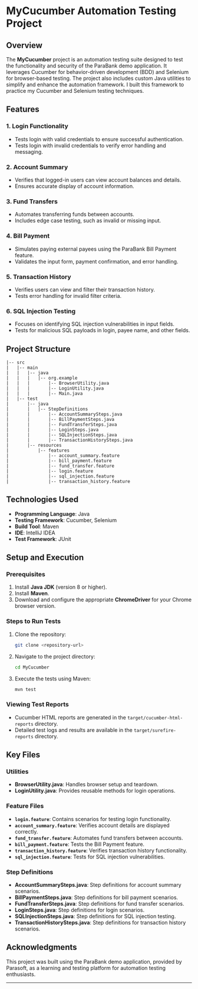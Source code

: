# MyCucumber Automation Testing Project

## Overview
The **MyCucumber** project is an automation testing suite designed to test the functionality and security of the ParaBank demo application. It leverages Cucumber for behavior-driven development (BDD) and Selenium for browser-based testing. The project also includes custom Java utilities to simplify and enhance the automation framework. I built this framework to practice my Cucumber and Selenium testing techniques.

## Features

### 1. **Login Functionality**
- Tests login with valid credentials to ensure successful authentication.
- Tests login with invalid credentials to verify error handling and messaging.

### 2. **Account Summary**
- Verifies that logged-in users can view account balances and details.
- Ensures accurate display of account information.

### 3. **Fund Transfers**
- Automates transferring funds between accounts.
- Includes edge case testing, such as invalid or missing input.

### 4. **Bill Payment**
- Simulates paying external payees using the ParaBank Bill Payment feature.
- Validates the input form, payment confirmation, and error handling.

### 5. **Transaction History**
- Verifies users can view and filter their transaction history.
- Tests error handling for invalid filter criteria.

### 6. **SQL Injection Testing**
- Focuses on identifying SQL injection vulnerabilities in input fields.
- Tests for malicious SQL payloads in login, payee name, and other fields.

## Project Structure
```
|-- src
|   |-- main
|   |   |-- java
|   |   |   |-- org.example
|   |   |       |-- BrowserUtility.java
|   |   |       |-- LoginUtility.java
|   |   |       |-- Main.java
|   |-- test
|       |-- java
|       |   |-- StepDefinitions
|       |       |-- AccountSummarySteps.java
|       |       |-- BillPaymentSteps.java
|       |       |-- FundTransferSteps.java
|       |       |-- LoginSteps.java
|       |       |-- SQLInjectionSteps.java
|       |       |-- TransactionHistorySteps.java
|       |-- resources
|           |-- features
|               |-- account_summary.feature
|               |-- bill_payment.feature
|               |-- fund_transfer.feature
|               |-- login.feature
|               |-- sql_injection.feature
|               |-- transaction_history.feature
```

## Technologies Used
- **Programming Language**: Java
- **Testing Framework**: Cucumber, Selenium
- **Build Tool**: Maven
- **IDE**: IntelliJ IDEA
- **Test Framework**: JUnit

## Setup and Execution

### Prerequisites
1. Install **Java JDK** (version 8 or higher).
2. Install **Maven**.
3. Download and configure the appropriate **ChromeDriver** for your Chrome browser version.

### Steps to Run Tests
1. Clone the repository:
   ```bash
   git clone <repository-url>
   ```
2. Navigate to the project directory:
   ```bash
   cd MyCucumber
   ```
3. Execute the tests using Maven:
   ```bash
   mvn test
   ```

### Viewing Test Reports
- Cucumber HTML reports are generated in the `target/cucumber-html-reports` directory.
- Detailed test logs and results are available in the `target/surefire-reports` directory.

## Key Files

### **Utilities**
- **BrowserUtility.java**: Handles browser setup and teardown.
- **LoginUtility.java**: Provides reusable methods for login operations.

### **Feature Files**
- **`login.feature`**: Contains scenarios for testing login functionality.
- **`account_summary.feature`**: Verifies account details are displayed correctly.
- **`fund_transfer.feature`**: Automates fund transfers between accounts.
- **`bill_payment.feature`**: Tests the Bill Payment feature.
- **`transaction_history.feature`**: Verifies transaction history functionality.
- **`sql_injection.feature`**: Tests for SQL injection vulnerabilities.

### **Step Definitions**
- **AccountSummarySteps.java**: Step definitions for account summary scenarios.
- **BillPaymentSteps.java**: Step definitions for bill payment scenarios.
- **FundTransferSteps.java**: Step definitions for fund transfer scenarios.
- **LoginSteps.java**: Step definitions for login scenarios.
- **SQLInjectionSteps.java**: Step definitions for SQL injection testing.
- **TransactionHistorySteps.java**: Step definitions for transaction history scenarios.


## Acknowledgments
This project was built using the ParaBank demo application, provided by Parasoft, as a learning and testing platform for automation testing enthusiasts.

---

